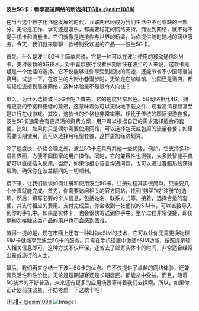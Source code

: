 **波兰5G卡：畅享高速网络的新选择[[TG💪+ @esim1088](https://t.me/s/esim1088)]**

在当今这个数字化飞速发展的时代，互联网已经成为我们生活中不可或缺的一部分。无论是工作、学习还是娱乐，都需要稳定的网络支持。而说到网络，就不得不提手机卡和流量卡。它们就像是连接你与世界的桥梁，为你提供随时随地的网络服务。今天，我们就来聊聊一款特别受欢迎的产品——波兰5G卡。

首先，什么是波兰5G卡？简单来说，它是一种可以在波兰使用的移动通信SIM卡，支持最新的5G技术。对于喜欢旅行或者长期居住在波兰的人来说，这款卡无疑是一个绝佳的选择。它不仅能够让你享受到超快的网速，还能节省不少国际漫游费用。试想一下，在波兰的大街小巷漫步时，无论是在咖啡馆、公园还是酒店，都能轻松连接到高速网络，这种体验是不是很令人向往？

那么，为什么选择波兰5G卡呢？首先，它的速度非常出色。5G网络相比4G，拥有更高的带宽和更低的延迟，这意味着你可以更快地下载文件、观看高清视频甚至是进行在线游戏。其次，这款卡的价格也非常实惠。相比于传统的国际漫游套餐，波兰5G卡通常会有更灵活的资费方案，用户可以根据自己的需求选择适合的套餐。比如，如果你只是偶尔需要使用网络，可以选择包天或包周的流量套餐；如果需要长期使用，则可以选择月租型套餐，这样更加经济划算。

除了速度快、价格合理之外，波兰5G卡还具有其他一些优势。例如，它支持多种语言界面，方便不同国家的用户操作。同时，它的兼容性也很强，大多数智能手机都可以直接插入使用。当然，如果你担心语言沟通问题，也可以通过客服热线获得帮助，确保你在波兰期间的一切顺利。

接下来，让我们谈谈如何注册和使用波兰5G卡。注册过程其实很简单，只需要几个步骤就能完成。首先，你需要访问相关的官方网站，找到“购买”或“注册”的选项。然后，填写必要的个人信息，包括姓名、联系方式等。接着，选择合适的套餐，并支付相应的费用。支付完成后，你会收到一张虚拟的SIM卡，可以直接导入到你的手机中。如果是实体卡，也会很快寄送到你手中。整个过程非常便捷，即使是初次接触这类产品的用户也不会感到困难。

值得一提的是，现在市面上还有一种叫做eSIM的技术，它可以让你无需更换物理SIM卡就能享受波兰5G卡的服务。只需在手机设置中激活eSIM功能，按照提示输入相关信息即可。这种方式不仅环保，还省去了邮寄实体卡的时间，非常适合经常出差或旅行的人士。

最后，我们再来总结一下波兰5G卡的优点。它不仅提供了卓越的网络体验，还兼具灵活性和性价比。无论是短期游客还是长期居民，都能从中受益。而且，随着5G技术的不断普及，未来还有更多的应用场景等待着我们去探索。所以，如果你正计划前往波兰，不妨考虑一下这款卡吧！

[[TG💪+ @esim1088](https://t.me/s/esim1088) ![Image](https://i.postimg.cc/4NQfJmqS/Snipaste-2025-05-13-00-14-12.png)]